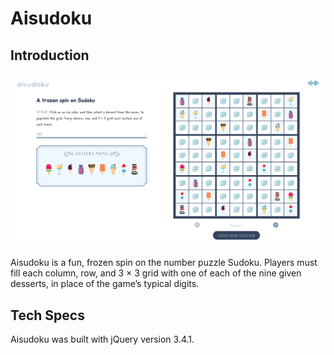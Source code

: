 # Aisudoku
 
## Introduction 

 ![Homepage screenshot](images/read-me/homepage.png "Homepage screenshot")

 Aisudoku is a fun, frozen spin on the number puzzle Sudoku. Players must fill each column, row, and 3 × 3 grid with one of each of the nine given desserts, in place of the game’s typical digits.

## Tech Specs

 Aisudoku was built with jQuery version 3.4.1.